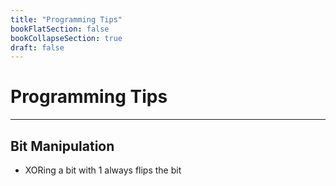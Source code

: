 ```yaml
---
title: "Programming Tips"
bookFlatSection: false
bookCollapseSection: true
draft: false
---
```


# Programming Tips
---

## Bit Manipulation

* XORing a bit with 1 always flips the bit
